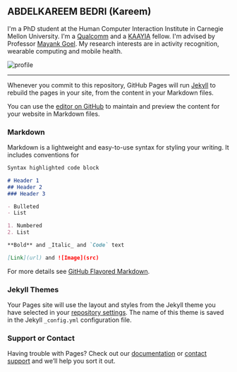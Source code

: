 ## ABDELKAREEM BEDRI (Kareem)

I'm a PhD student at the Human Computer Interaction Institute in Carnegie Mellon University. I'm a [Qualcomm](https://www.qualcomm.com/invention/research/university-relations/innovation-fellowship) and a [KAAYIA](http://www.kaayia.jo) fellow.  I'm advised by Professor [Mayank Goel](http://www.mayankgoel.courses). My research interests are in activity recognition, wearable computing and mobile health.

![profile](akareembedri.github.io/14560183_10154608498139168_3153318565451079041_o.jpg)

-----------------------------------------------
Whenever you commit to this repository, GitHub Pages will run [Jekyll](https://jekyllrb.com/) to rebuild the pages in your site, from the content in your Markdown files.

You can use the [editor on GitHub](https://github.com/akareembedri/akareembedri.github.io/edit/master/index.md) to maintain and preview the content for your website in Markdown files.


### Markdown

Markdown is a lightweight and easy-to-use syntax for styling your writing. It includes conventions for

```markdown
Syntax highlighted code block

# Header 1
## Header 2
### Header 3

- Bulleted
- List

1. Numbered
2. List

**Bold** and _Italic_ and `Code` text

[Link](url) and ![Image](src)
```

For more details see [GitHub Flavored Markdown](https://guides.github.com/features/mastering-markdown/).

### Jekyll Themes

Your Pages site will use the layout and styles from the Jekyll theme you have selected in your [repository settings](https://github.com/akareembedri/akareembedri.github.io/settings). The name of this theme is saved in the Jekyll `_config.yml` configuration file.

### Support or Contact

Having trouble with Pages? Check out our [documentation](https://help.github.com/categories/github-pages-basics/) or [contact support](https://github.com/contact) and we’ll help you sort it out.
